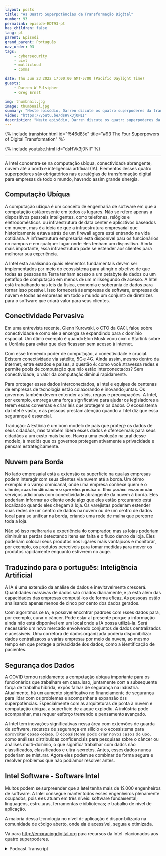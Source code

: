 ```yaml
---
layout: posts
title: "As Quatro Superpotências da Transformação Digital"
number: 93
permalink: episode-EDT93-pt
has_children: false
lang: pt
parent: Episodi
grand_parent: Português
nav_order: 93
tags:
    - cybersecurity
    - aiml
    - multicloud
    - comms

date: Thu Jun 23 2022 17:00:00 GMT-0700 (Pacific Daylight Time)
guests:
    - Darren W Pulsipher
    - Greg Ernst

img: thumbnail.jpg
image: thumbnail.jpg
summary: "Neste episódio, Darren discute os quatro superpoderes da transformação digital com Greg Ernst, VP Corporativo de Vendas, Américas da Intel. Computação ubíqua, Conectividade pervasiva, Nuvem à borda, Inteligência Artificial."
video: "https://youtu.be/dsHVk3jONII"
description: "Neste episódio, Darren discute os quatro superpoderes da transformação digital com Greg Ernst, VP Corporativo de Vendas, Américas da Intel. Computação ubíqua, Conectividade pervasiva, Nuvem à borda, Inteligência Artificial."
---
```


<div>
{% include transistor.html id="f546d88e" title="#93 The Four Superpowers of Digital Transformation" %}

{% include youtube.html id="dsHVk3jONII" %}
</div>

---

A Intel concentra-se na computação ubíqua, conectividade abrangente, nuvem até a borda e inteligência artificial (IA). Elementos desses quatro superpoderes são obrigatórios nas estratégias de transformação digital para empresas de todo o mundo, havendo assim grande sinergia.

## Computação Ubíqua

A computação ubíqua é um conceito de engenharia de software em que a computação está presente em todos os lugares. Não se refere apenas a dispositivos pessoais inteligentes, como telefones, relógios e eletrodomésticos, ou infraestrutura de data center e aplicativos baseados em nuvem, mas é a ideia de que a infraestrutura empresarial que historicamente estava atrás de um firewall agora está entrando na vida cotidiana. A infraestrutura empresarial está disponível para os funcionários no campus e em qualquer lugar onde eles tenham um dispositivo. Ainda mais importante, essa infraestrutura pode se estender aos clientes para melhorar sua experiência.

A Intel está analisando quais elementos fundamentais devem ser implementados por meio do ecossistema para atingir o objetivo de que todas as pessoas na Terra tenham acesso a um petabyte de dados ou um petaflop de computação em menos de um milissegundo de acesso. A Intel está trabalhando nas leis da física, economia e soberania de dados para tornar isso possível. Isso fornecerá às empresas de software, empresas de nuvem e todas as empresas em todo o mundo um conjunto de diretrizes para o software que criará valor para seus clientes.

## Conectividade Pervasiva

Em uma entrevista recente, Glenn Kurowski, o CTO da CACI, falou sobre conectividade e como ele a enxerga se expandindo para o domínio espacial. Um ótimo exemplo é quando Elon Musk voou com o Starlink sobre a Ucrânia para evitar que eles ficassem sem acesso à internet.

Com esse tremendo poder de computação, a conectividade é crucial. Existem conectividade via satélite, 5G e 4G. Ainda assim, mesmo dentro da internet, entre estados e países, a questão é: como você atravessa redes e permite pools de computação que não estão interconectados? Sem conectividade, o valor da computação diminui rapidamente.

Para proteger esses dados interconectados, a Intel e equipes de centenas de empresas de tecnologia estão colaborando e inovando juntas. Os governos também devem entender as leis, regras e preocupações. A Intel, por exemplo, emprega uma força significativa para ajudar os legisladores a terem essas conversas e criar leis que protegem os dados. O ecossistema da Intel é vasto, e as pessoas prestam atenção quando a Intel diz que essa segurança é essencial.

Tradução: A Estônia é um bom modelo de país que protege os dados de seus cidadãos, mas também libera esses dados e oferece mais para seus cidadãos a um custo mais baixo. Haverá uma evolução natural desse modelo, à medida que os governos protegem ativamente a privacidade e pensam estrategicamente.

## Nuvem para Borda

No lado empresarial está a extensão da superfície na qual as empresas podem interagir com seus clientes via nuvem até a borda. Um ótimo exemplo é o varejo omnicanal, onde uma empresa conhece quem é o cliente, suas tendências e o que eles precisam. Eles podem recomendar serviços adicionais com conectividade abrangente da nuvem à borda. Eles poderiam informar ao cliente onde algo que eles estão procurando está localizado quando eles chegam à loja. Os varejistas poderiam estender suas redes de um centro de dados na nuvem ou de um centro de dados local para se unificar na borda, criando uma rede de malha que percorre toda a loja.

Não só isso melhoraria a experiência do comprador, mas as lojas poderiam diminuir as perdas detectando itens em falta e o fluxo dentro da loja. Eles poderiam colocar seus produtos nos lugares mais vantajosos e monitorar, por exemplo, os produtos perecíveis para tomar medidas para mover os produtos rapidamente enquanto estiverem no auge.

## Traduzindo para o português: Inteligência Artificial

A IA é uma extensão da análise de dados e inevitavelmente crescerá. Quantidades massivas de dados são criados diariamente, e já está além das capacidades das empresas computá-los de forma eficaz. As pessoas estão analisando apenas menos de cinco por cento dos dados gerados.

Com algoritmos de IA, é possível encontrar padrões com esses dados para, por exemplo, curar o câncer. Pode estar aí presente porque a informação ainda não está disponível em um local onde a IA possa utilizá-la. Será necessário um novo mercado envolvendo conjuntos de dados centralizados e acessíveis. Uma corretora de dados organizada poderia disponibilizar dados centralizados a várias empresas por meio da nuvem, ao mesmo tempo em que protege a privacidade dos dados, como a identificação de pacientes.

## Segurança dos Dados

A COVID tornou rapidamente a computação ubíqua importante para os funcionários que trabalham em casa. Isso, juntamente com a subsequente força de trabalho híbrida, expôs falhas de segurança na indústria. Atualmente, há um aumento significativo no financiamento de segurança para lidar com os problemas e acompanhar a expansão das superpotências. Especialmente com as arquiteturas de ponta à nuvem e computação ubíqua, a superfície de ataque explodiu. A indústria pode acompanhar, mas requer esforço tremendo e pensamento avançado.

A Intel tem inovações significativas nessa área com extensões de guarda de software, recursos de segurança em silício e o ecossistema para aproveitar essas coisas. O ecossistema pode criar novos casos de uso, como análises distribuídas confidenciais para pesquisas sobre o câncer ou análises multi-domínio, o que significa trabalhar com dados não classificados, classificados e ultra-secretos. Antes, esses dados nunca poderiam se misturar. Agora eles podem se combinar de forma segura e resolver problemas que não podíamos resolver antes.

## Intel Software - Software Intel

Muitos podem se surpreender que a Intel tenha mais de 19.000 engenheiros de software. A Intel consegue manter todos esses engenheiros plenamente ocupados, pois eles atuam em três níveis: software fundamental; linguagens, estruturas, ferramentas e bibliotecas; e trabalho de nível de aplicação.

A maioria dessa tecnologia no nível de aplicação é disponibilizada na comunidade de código aberto, onde ela é acessível, segura e otimizada.

Vá para http://embracingdigital.org para recursos da Intel relacionados aos quatro superpoderes.



<details>
<summary> Podcast Transcript </summary>

<p></p>

</details>

